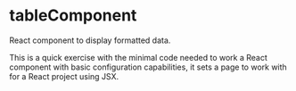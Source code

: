   # tableComponent
React component to display formatted data.

This is a quick exercise with the minimal code needed to work a React component with basic configuration capabilities,
it sets a page to work with for a React project using JSX.

